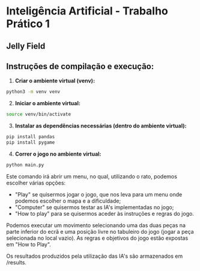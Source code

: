 # Inteligência Artificial - Trabalho Prático 1
## Jelly Field

## Instruções de compilação e execução:

1. **Criar o ambiente virtual (venv):**

```bash
python3 -m venv venv
```

2. **Iniciar o ambiente virtual:**

```bash
source venv/bin/activate
```

3. **Instalar as dependências necessárias (dentro do ambiente virtual):**

```bash
pip install pandas
pip install pygame
```

4. **Correr o jogo no ambiente virtual:**

```bash
python main.py
```

Este comando irá abrir um menu, no qual, utilizando o rato, podemos escolher várias opções:
- "Play" se quisermos jogar o jogo, que nos leva para um menu onde podemos escolher o mapa e a dificuldade;
- "Computer" se quisermos testar as IA's implementadas no jogo;
- "How to play" para se quisermos aceder às instruções e regras do jogo.

Podemos executar um movimento selecionando uma das duas peças na parte inferior do ecrã e uma posição livre no tabuleiro do jogo (jogar a peça selecionada no local vazio). As regras e objetivos do jogo estão expostas em "How to Play".

Os resultados produzidos pela utilização das IA's são armazenados em /results.